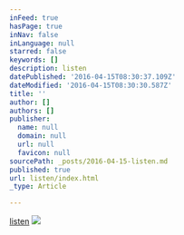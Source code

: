 ```yaml
---
inFeed: true
hasPage: true
inNav: false
inLanguage: null
starred: false
keywords: []
description: listen
datePublished: '2016-04-15T08:30:37.109Z'
dateModified: '2016-04-15T08:30:30.587Z'
title: ''
author: []
authors: []
publisher:
  name: null
  domain: null
  url: null
  favicon: null
sourcePath: _posts/2016-04-15-listen.md
published: true
url: listen/index.html
_type: Article

---
```

[listen][0]
![](https://the-grid-user-content.s3-us-west-2.amazonaws.com/6dc4e75e-0656-4735-8152-2964944ee128.jpg)

  


[0]: https://soundcloud.com/terrytyelee/top-bill-demo